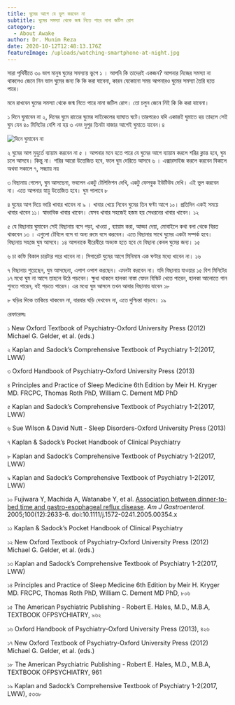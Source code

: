 ```yaml
---
title: ঘুমের আগে যে ভুল করবেন না
subtitle: ঘুমের সমস্যা থেকে জন্ম নিতে পারে নানা জটিল রোগ
category:
  - About Awake
author: Dr. Munim Reza
date: 2020-10-12T12:48:13.176Z
featureImage: /uploads/watching-smartphone-at-night.jpg
---
```

সারা পৃথিবীতে ৩০ ভাগ মানুষ ঘুমের সমস্যায় ভুগে ১ । আপনি কি তাদেরই একজন? আপনার নিজের সমস্যা না থাকলেও জেনে নিন ভাল ঘুমের জন্য কি কি করা যাবেনা, কারন যেকোনো সময় আপনারও ঘুমের সমস্যা তৈরি হতে পারে।

মনে রাখবেন ঘুমের সমস্যা থেকে জন্ম নিতে পারে নানা জটিল রোগ। তো চলুন জেনে নিই কি কি করা যাবেনা।

১ দিনে ঘুমাবেন না ২, দিনের ঘুমে রাতের ঘুমের সাইকেলের ব্যাঘাত ঘটে।তারপরেও যদি একান্তই ঘুমাতে হয় তাহলে সেই ঘুম যেন ৪০ মিনিটের বেশি না হয় ৩ এবং দুপুর তিনটা বাজার আগেই ঘুমাতে যাবেন।৪ 

![দিনে ঘুমাবেন না](/uploads/man-wearing-green-printed-crew-neck-shirt-while-sleeping-296817.jpg "দিনের ঘুম রাতের ঘুমের ব্যাঘাত ঘটাতে পারে")

২ ঘুমের আগ মুহুর্তে ব্যায়াম করবেন না ৫ । আপনার মনে হতে পারে যে ঘুমের আগে ব্যায়াম করলে শরির ক্লান্ত হবে, ঘুম চলে আসবে। কিন্তু না। শরির আরো উত্তেজিত হবে, ফলে ঘুম দেরিতে আসবে ৬ । এক্সারসাইজ করলে করবেন বিকালে অথবা সকালে ৭, সন্ধ্যায় নয়

৩ বিছানায় গেলেন, ঘুম আসছেনা, ভবলেন একটু টেলিভিশন দেখি, একটু ফেসবুক ইউটিউব দেখি। এই ভুল করবেন না। এতে আপনার স্নায়ু উত্তেজিত হবে। ঘুম পালাবে ৮

৪ ঘুমের আগ দিয়ে ভারি খাবার খাবেন না ৯ । খাবার খেয়ে নিবেন ঘুমের তিন ঘণ্টা আগে ১০। প্রতিদিন একই সময়ে খাবার খাবেন ১১। স্বাভাবিক খাবার খাবেন। যেসব খাবার সহজেই হজম হয় সেধরনের খাবার খাবেন। ১২

৫ যে বিছানায় ঘুমাবেন সেই বিছানায় বসে পড়া, খাওয়া , ব্যায়াম করা, আড্ডা দেয়া, মোবাইলে কথা বলা থেকে বিরত থাকবেন ১৩ । এগুলো টেবিলে বসে বা অন্য রুমে বসে করবেন। এতে বিছানার সাথে ঘুমের একটা সম্পর্ক হবে। বিছানায় সহজে ঘুম আসবে। ১৪ আপনাকে ধীরেধীরে অভ্যস্ত হতে হবে যে বিছানা কেবল ঘুমের জন্য। ১৫

৬ চা কফি বিকাল চারটার পরে খাবেন না। সিগারেট ঘুমের আগে মিনিমাম এক ঘণ্টার মধ্যে খাবেন না। ১৬

৭ বিছানায় শুয়েছেন, ঘুম আসছেনা, এপাশ ওপাশ করছেন। এমনটা করবেন না। যদি বিছানায় যাওয়ার ১৫ বিশ মিনিটের ১৭ মধ্যে ঘুম না আসে তাহলে উঠে পড়বেন। ক্ষুধা থাকলে হালকা নাস্তা যেমন বিস্কিট খেতে পারেন, হালকা আলোতে গান শুনতে পারেন, বই পড়তে পারেন। এর মধ্যে ঘুম আসলে তখন আবার বিছানায় যাবেন ১৮

৮ ঘড়ির দিকে তাকিয়ে থাকবেন না, বারবার ঘড়ি দেখবেন না, এতে দুশ্চিন্তা বাড়বে। ১৯

রেফারেন্সঃ

১ New Oxford Textbook of Psychiatry-Oxford University Press (2012) Michael G. Gelder, et al. (eds.)

২ Kaplan and Sadock’s Comprehensive Textbook of Psychiatry 1-2(2017, LWW)

৩ Oxford Handbook of Psychiatry-Oxford University Press (2013)

৪ Principles and Practice of Sleep Medicine 6th Edition by Meir H. Kryger MD. FRCPC, Thomas Roth PhD, William C. Dement MD PhD

৫ Kaplan and Sadock’s Comprehensive Textbook of Psychiatry 1-2(2017, LWW)

৬ Sue Wilson & David Nutt - Sleep Disorders-Oxford University Press (2013)

৭ Kaplan & Sadock’s Pocket Handbook of Clinical Psychiatry

৮ Kaplan and Sadock’s Comprehensive Textbook of Psychiatry 1-2(2017, LWW)

৯ Kaplan and Sadock’s Comprehensive Textbook of Psychiatry 1-2(2017, LWW)

১০ Fujiwara Y, Machida A, Watanabe Y, et al. [Association between dinner-to-bed time and gastro-esophageal reflux disease](https://doi.org/10.1111/j.1572-0241.2005.00354.x). *Am J Gastroenterol*. 2005;100(12):2633-6. doi:10.1111/j.1572-0241.2005.00354.x

১১ Kaplan & Sadock’s Pocket Handbook of Clinical Psychiatry

১২ New Oxford Textbook of Psychiatry-Oxford University Press (2012) Michael G. Gelder, et al. (eds.)

১৩ Kaplan and Sadock’s Comprehensive Textbook of Psychiatry 1-2(2017, LWW)

১৪ Principles and Practice of Sleep Medicine 6th Edition by Meir H. Kryger MD. FRCPC, Thomas Roth PhD, William C. Dement MD PhD, ৮০৬

১৫ The American Psychiatric Publishing - Robert E. Hales, M.D., M.B.A, TEXTBOOK OFPSYCHIATRY, ৯৬২

১৬ Oxford Handbook of Psychiatry-Oxford University Press (2013), ৪২৬

১৭ New Oxford Textbook of Psychiatry-Oxford University Press (2012) Michael G. Gelder, et al. (eds.)

১৮ The American Psychiatric Publishing - Robert E. Hales, M.D., M.B.A, TEXTBOOK OFPSYCHIATRY, 961

১৯ Kaplan and Sadock’s Comprehensive Textbook of Psychiatry 1-2(2017, LWW), ৫৩৩৮
